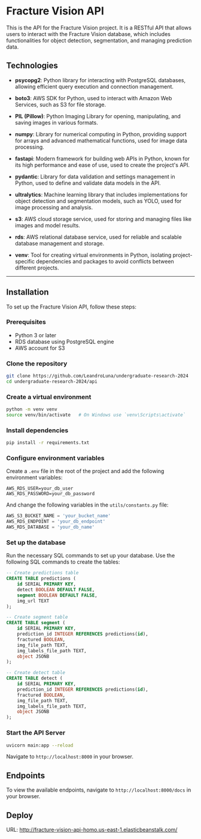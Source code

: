 # Fracture Vision API

This is the API for the Fracture Vision project. It is a RESTful API that allows users to interact with the Fracture Vision database, which includes functionalities for object detection, segmentation, and managing prediction data.

## Technologies

- **psycopg2**: Python library for interacting with PostgreSQL databases, allowing efficient query execution and connection management.

- **boto3**: AWS SDK for Python, used to interact with Amazon Web Services, such as S3 for file storage.

- **PIL (Pillow)**: Python Imaging Library for opening, manipulating, and saving images in various formats.

- **numpy**: Library for numerical computing in Python, providing support for arrays and advanced mathematical functions, used for image data processing.

- **fastapi**: Modern framework for building web APIs in Python, known for its high performance and ease of use, used to create the project's API.

- **pydantic**: Library for data validation and settings management in Python, used to define and validate data models in the API.

- **ultralytics**: Machine learning library that includes implementations for object detection and segmentation models, such as YOLO, used for image processing and analysis.

- **s3**: AWS cloud storage service, used for storing and managing files like images and model results.

- **rds**: AWS relational database service, used for reliable and scalable database management and storage.

- **venv**: Tool for creating virtual environments in Python, isolating project-specific dependencies and packages to avoid conflicts between different projects.

---

## Installation

To set up the Fracture Vision API, follow these steps:

### Prerequisites

- Python 3 or later
- RDS database using PostgreSQL engine
- AWS account for S3

### Clone the repository

```bash
git clone https://github.com/LeandroLuna/undergraduate-research-2024
cd undergraduate-research-2024/api
```

### Create a virtual environment

```bash
python -m venv venv
source venv/bin/activate   # On Windows use `venv\Scripts\activate`
```

### Install dependencies

```bash
pip install -r requirements.txt
```

### Configure environment variables

Create a `.env` file in the root of the project and add the following environment variables:

```env
AWS_RDS_USER=your_db_user
AWS_RDS_PASSWORD=your_db_password
```

And change the following variables in the `utils/constants.py` file:

```python
AWS_S3_BUCKET_NAME = 'your_bucket_name'
AWS_RDS_ENDPOINT = 'your_db_endpoint'
AWS_RDS_DATABASE = 'your_db_name'
```

### Set up the database

Run the necessary SQL commands to set up your database. Use the following SQL commands to create the tables:

```sql
-- Create predictions table
CREATE TABLE predictions (
    id SERIAL PRIMARY KEY,
    detect BOOLEAN DEFAULT FALSE,
    segment BOOLEAN DEFAULT FALSE,
    img_url TEXT
);

-- Create segment table
CREATE TABLE segment (
    id SERIAL PRIMARY KEY,
    prediction_id INTEGER REFERENCES predictions(id),
    fractured BOOLEAN,
    img_file_path TEXT,
    img_labels_file_path TEXT,
    object JSONB
);

-- Create detect table
CREATE TABLE detect (
    id SERIAL PRIMARY KEY,
    prediction_id INTEGER REFERENCES predictions(id),
    fractured BOOLEAN,
    img_file_path TEXT,
    img_labels_file_path TEXT,
    object JSONB
);
```

### Start the API Server

```bash
uvicorn main:app --reload
```

Navigate to `http://localhost:8000` in your browser.

## Endpoints

To view the available endpoints, navigate to `http://localhost:8000/docs` in your browser.

## Deploy

URL: http://fracture-vision-api-homo.us-east-1.elasticbeanstalk.com/
